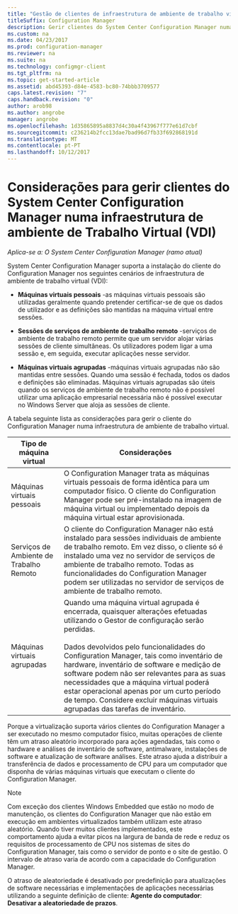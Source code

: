 ```yaml
---
title: "Gestão de clientes de infraestrutura de ambiente de trabalho virtual (VDI) "
titleSuffix: Configuration Manager
description: Gerir clientes do System Center Configuration Manager numa infraestrutura de ambiente de trabalho virtual (VDI).
ms.custom: na
ms.date: 04/23/2017
ms.prod: configuration-manager
ms.reviewer: na
ms.suite: na
ms.technology: configmgr-client
ms.tgt_pltfrm: na
ms.topic: get-started-article
ms.assetid: abd45393-d84e-4583-bc80-74bbb3709577
caps.latest.revision: "7"
caps.handback.revision: "0"
author: arob98
ms.author: angrobe
manager: angrobe
ms.openlocfilehash: 1d35865895a8837d4c30a4f43967f777e61d7cbf
ms.sourcegitcommit: c236214b2fcc13dae7bad96d7fb33f692868191d
ms.translationtype: MT
ms.contentlocale: pt-PT
ms.lasthandoff: 10/12/2017
---
```

# <a name="considerations-for-managing-system-center-configuration-manager-clients--in-a-virtual-desktop-infrastructure-vdi"></a>Considerações para gerir clientes do System Center Configuration Manager numa infraestrutura de ambiente de Trabalho Virtual (VDI)

*Aplica-se a: O System Center Configuration Manager (ramo atual)*

System Center Configuration Manager suporta a instalação do cliente do Configuration Manager nos seguintes cenários de infraestrutura de ambiente de trabalho virtual (VDI):  

-   **Máquinas virtuais pessoais** -as máquinas virtuais pessoais são utilizadas geralmente quando pretender certificar-se de que os dados de utilizador e as definições são mantidas na máquina virtual entre sessões.  

-   **Sessões de serviços de ambiente de trabalho remoto** -serviços de ambiente de trabalho remoto permite que um servidor alojar várias sessões de cliente simultâneas. Os utilizadores podem ligar a uma sessão e, em seguida, executar aplicações nesse servidor.  

-   **Máquinas virtuais agrupadas** -máquinas virtuais agrupadas não são mantidas entre sessões. Quando uma sessão é fechada, todos os dados e definições são eliminadas. Máquinas virtuais agrupadas são úteis quando os serviços de ambiente de trabalho remoto não é possível utilizar uma aplicação empresarial necessária não é possível executar no Windows Server que aloja as sessões de cliente.  

 A tabela seguinte lista as considerações para gerir o cliente do Configuration Manager numa infraestrutura de ambiente de trabalho virtual.  

|Tipo de máquina virtual|Considerações|  
|--------------------------|--------------------|  
|Máquinas virtuais pessoais|O Configuration Manager trata as máquinas virtuais pessoais de forma idêntica para um computador físico. O cliente do Configuration Manager pode ser pré-instalado na imagem de máquina virtual ou implementado depois da máquina virtual estar aprovisionada.|  
|Serviços de Ambiente de Trabalho Remoto|O cliente do Configuration Manager não está instalado para sessões individuais de ambiente de trabalho remoto. Em vez disso, o cliente só é instalado uma vez no servidor de serviços de ambiente de trabalho remoto. Todas as funcionalidades do Configuration Manager podem ser utilizadas no servidor de serviços de ambiente de trabalho remoto.|  
|Máquinas virtuais agrupadas|Quando uma máquina virtual agrupada é encerrada, quaisquer alterações efetuadas utilizando o Gestor de configuração serão perdidas.<br /><br /> Dados devolvidos pelo funcionalidades do Configuration Manager, tais como inventário de hardware, inventário de software e medição de software podem não ser relevantes para as suas necessidades que a máquina virtual poderá estar operacional apenas por um curto período de tempo. Considere excluir máquinas virtuais agrupadas das tarefas de inventário.|  

 Porque a virtualização suporta vários clientes do Configuration Manager a ser executado no mesmo computador físico, muitas operações de cliente têm um atraso aleatório incorporado para ações agendadas, tais como o hardware e análises de inventário de software, antimalware, instalações de software e atualização de software análises. Este atraso ajuda a distribuir a transferência de dados e processamento de CPU para um computador que disponha de várias máquinas virtuais que executam o cliente do Configuration Manager.  

> [!NOTE]  
>  Com exceção dos clientes Windows Embedded que estão no modo de manutenção, os clientes do Configuration Manager que não estão em execução em ambientes virtualizados também utilizam este atraso aleatório. Quando tiver muitos clientes implementados, este comportamento ajuda a evitar picos na largura de banda de rede e reduz os requisitos de processamento de CPU nos sistemas de sites do Configuration Manager, tais como o servidor de ponto e o site de gestão. O intervalo de atraso varia de acordo com a capacidade do Configuration Manager.  
>   
>  O atraso de aleatoriedade é desativado por predefinição para atualizações de software necessárias e implementações de aplicações necessárias utilizando a seguinte definição de cliente: **Agente do computador**: **Desativar a aleatoriedade de prazos**.
